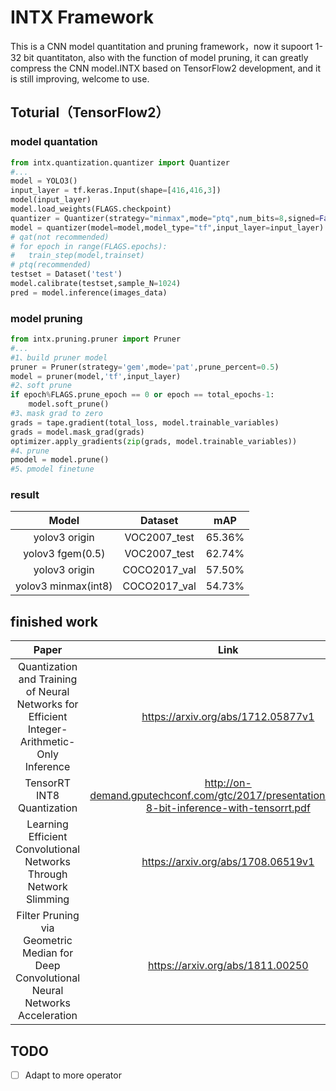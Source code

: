 # INTX Framework

This is a CNN model quantitation and pruning framework，now it supoort 1-32 bit quantitaton, also with the function of model pruning,
it can greatly compress the CNN model.INTX based on TensorFlow2 development, and it is still improving, welcome to use.

## Toturial（TensorFlow2）
### model quantation
```python
from intx.quantization.quantizer import Quantizer
#...
model = YOLO3()
input_layer = tf.keras.Input(shape=[416,416,3])
model(input_layer)
model.load_weights(FLAGS.checkpoint)
quantizer = Quantizer(strategy="minmax",mode="ptq",num_bits=8,signed=False)
model = quantizer(model=model,model_type="tf",input_layer=input_layer)
# qat(not recommended)
# for epoch in range(FLAGS.epochs):
# 	train_step(model,trainset)
# ptq(recommended)
testset = Dataset('test')
model.calibrate(testset,sample_N=1024)
pred = model.inference(images_data)
```
### model pruning
```python
from intx.pruning.pruner import Pruner
#...
#1、build pruner model
pruner = Pruner(strategy='gem',mode='pat',prune_percent=0.5)
model = pruner(model,'tf',input_layer)
#2、soft prune
if epoch%FLAGS.prune_epoch == 0 or epoch == total_epochs-1:
    model.soft_prune()
#3、mask grad to zero
grads = tape.gradient(total_loss, model.trainable_variables)
grads = model.mask_grad(grads)
optimizer.apply_gradients(zip(grads, model.trainable_variables))
#4、prune
pmodel = model.prune()
#5、pmodel finetune
```
### result
|Model|Dataset|mAP|
|:--:|:--:|:--:|
|yolov3 origin|VOC2007_test|65.36%|
|yolov3 fgem(0.5)|VOC2007_test|62.74%|
|yolov3 origin|COCO2017_val|57.50%|
|yolov3 minmax(int8)|COCO2017_val|54.73%|
## finished work
|Paper|Link|
|:--:|:--:|
|Quantization and Training of Neural Networks for Efficient Integer-Arithmetic-Only Inference|https://arxiv.org/abs/1712.05877v1 |
|TensorRT INT8 Quantization|http://on-demand.gputechconf.com/gtc/2017/presentation/s7310-8-bit-inference-with-tensorrt.pdf |
|Learning Efficient Convolutional Networks Through Network Slimming|https://arxiv.org/abs/1708.06519v1 |
|Filter Pruning via Geometric Median for Deep Convolutional Neural Networks Acceleration|https://arxiv.org/abs/1811.00250|

## TODO
* [ ] Adapt to more operator